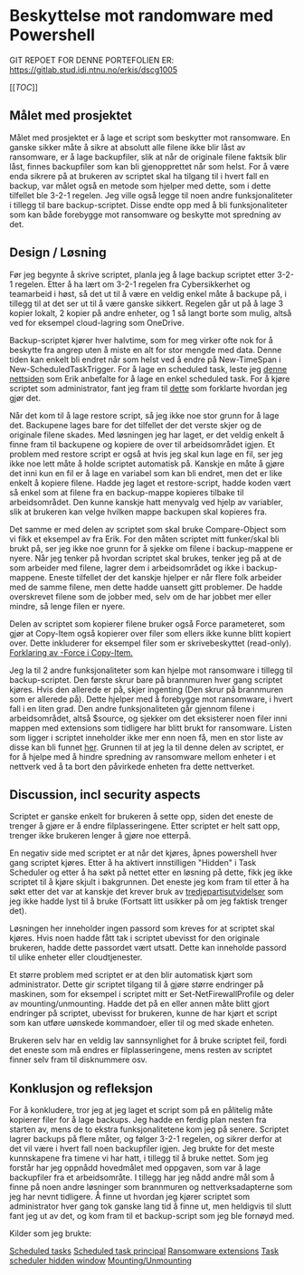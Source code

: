 # Beskyttelse mot randomware med Powershell

GIT REPOET FOR DENNE PORTEFOLIEN ER: https://gitlab.stud.idi.ntnu.no/erkis/dscg1005

[[_TOC_]]

## Målet med prosjektet

Målet med prosjektet er å lage et script som beskytter mot ransomware. En ganske sikker måte å sikre at absolutt alle filene ikke blir låst av ransomware, er å lage backupfiler, slik at når de originale filene faktsik blir låst, finnes backupfiler som kan bli gjenopprettet når som helst. For å være enda sikrere på at brukeren av scriptet skal ha tilgang til i hvert fall en backup, var målet også en metode som hjelper med dette, som i dette tilfellet ble 3-2-1 regelen. Jeg ville også legge til noen andre funksjonaliteter i tillegg til bare backup-scriptet. Disse endte opp med å bli funksjonaliteter som kan både forebygge mot ransomware og beskytte mot spredning av det.

## Design / Løsning

Før jeg begynte å skrive scriptet, planla jeg å lage backup scriptet etter 3-2-1 regelen. Etter å ha lært om 3-2-1 regelen fra Cybersikkerhet og teamarbeid i høst, så det ut til å være en veldig enkel måte å backupe på, i tillegg til at det ser ut til å være ganske sikkert. Regelen går ut på å lage 3 kopier lokalt, 2 kopier på andre enheter, og 1 så langt borte som mulig, altså ved for eksempel cloud-lagring som OneDrive.

Backup-scriptet kjører hver halvtime, som for meg virker ofte nok for å beskytte fra angrep uten å miste en alt for stor mengde med data. Denne tiden kan enkelt bli endret når som helst ved å endre på New-TimeSpan i New-ScheduledTaskTrigger. For å lage en scheduled task, leste jeg [denne nettsiden](https://adamtheautomator.com/powershell-scheduled-task/) som Erik anbefalte for å lage en enkel scheduled task. For å kjøre scriptet som administrator, fant jeg fram til [dette](https://docs.microsoft.com/en-us/powershell/module/scheduledtasks/new-scheduledtaskprincipal?view=win10-ps) som forklarte hvordan jeg gjør det.

Når det kom til å lage restore script, så jeg ikke noe stor grunn for å lage det. Backupene lages bare for det tilfellet der det verste skjer og de originale filene skades. Med løsningen jeg har laget, er det veldig enkelt å finne fram til backupene og kopiere de over til arbeidsområdet igjen. Et problem med restore script er også at hvis jeg skal kun lage en fil, ser jeg ikke noe lett måte å holde scriptet automatisk på. Kanskje en måte å gjøre det inni kun en fil er å lage en variabel som kan bli endret, men det er like enkelt å kopiere filene. Hadde jeg laget et restore-script, hadde koden vært så enkel som at filene fra en backup-mappe kopieres tilbake til arbeidsområdet. Den kunne kanskje hatt menyvalg ved hjelp av variabler, slik at brukeren kan velge hvilken mappe backupen skal kopieres fra.

Det samme er med delen av scriptet som skal bruke Compare-Object som vi fikk et eksempel av fra Erik. For den måten scriptet mitt funker/skal bli brukt på, ser jeg ikke noe grunn for å sjekke om filene i backup-mappene er nyere. Når jeg tenker på hvordan scriptet skal brukes, tenker jeg på at de som arbeider med filene, lagrer dem i arbeidsområdet og ikke i backup-mappene. Eneste tilfellet der det kanskje hjelper er når flere folk arbeider med de samme filene, men dette hadde uansett gitt problemer. De hadde overskrevet filene som de jobber med, selv om de har jobbet mer eller mindre, så lenge filen er nyere.

Delen av scriptet som kopierer filene bruker også Force parameteret, som gjør at Copy-Item også kopierer over filer som ellers ikke kunne blitt kopiert over. Dette inkluderer for eksempel filer som er skrivebeskyttet (read-only). [Forklaring av -Force i Copy-Item.](https://docs.microsoft.com/en-us/powershell/module/microsoft.powershell.management/copy-item?view=powershell-7.1)

Jeg la til 2 andre funksjonaliteter som kan hjelpe mot ransomware i tillegg til backup-scriptet. Den første skrur bare på brannmuren hver gang scriptet kjøres. Hvis den allerede er på, skjer ingenting (Den skrur på brannmuren som er allerede på). Dette hjelper med å forebygge mot ransomware, i hvert fall i en liten grad. Den andre funksjonaliteten går gjennom filene i arbeidsområdet, altså $source, og sjekker om det eksisterer noen filer inni mappen med extensions som tidligere har blitt brukt for ransomware. Listen som ligger i scriptet inneholder ikke mer enn noen få, men en stor liste av disse kan bli funnet [her](https://avepointcdn.azureedge.net/assets/webhelp/compliance_guardian_installation_and_administration/index.htm#!Documents/ransomwareencryptedfileextensionlist.htm). Grunnen til at jeg la til denne delen av scriptet, er for å hjelpe med å hindre spredning av ransomware mellom enheter i et nettverk ved å ta bort den påvirkede enheten fra dette nettverket.

## Discussion, incl security aspects

Scriptet er ganske enkelt for brukeren å sette opp, siden det eneste de trenger å gjøre er å endre filplasseringene. Etter scriptet er helt satt opp, trenger ikke brukeren lenger å gjøre noe etterpå.

En negativ side med scriptet er at når det kjøres, åpnes powershell hver gang scriptet kjøres. Etter å ha aktivert innstilligen "Hidden" i Task Scheduler og etter å ha søkt på nettet etter en løsning på dette, fikk jeg ikke scriptet til å kjøre skjult i bakgrunnen. Det eneste jeg kom fram til etter å ha søkt etter det var at kanskje det krever bruk av [tredjepartisutvidelser](https://stackoverflow.com/a/1802183) som jeg ikke hadde lyst til å bruke (Fortsatt litt usikker på om jeg faktisk trenger det).

Løsningen her inneholder ingen passord som kreves for at scriptet skal kjøres. Hvis noen hadde fått tak i scriptet ubevisst for den originale brukeren, hadde dette passordet vært utsatt. Dette kan inneholde passord til ulike enheter eller cloudtjenester. 

Et større problem med scriptet er at den blir automatisk kjørt som administrator. Dette gir scriptet tilgang til å gjøre større endringer på maskinen, som for eksempel i scriptet mitt er Set-NetFirewallProfile og deler av mounting/unmounting. Hadde det på en eller annen måte blitt gjort endringer på scriptet, ubevisst for brukeren, kunne de har kjørt et script som kan utføre uønskede kommandoer, eller til og med skade enheten.

Brukeren selv har en veldig lav sannsynlighet for å bruke scriptet feil, fordi det eneste som må endres er filplasseringene, mens resten av scriptet finner selv fram til disknummere osv. 

## Konklusjon og refleksjon

For å konkludere, tror jeg at jeg laget et script som på en pålitelig måte kopierer filer for å lage backups. Jeg hadde en ferdig plan nesten fra starten av, mens de to ekstra funksjonalitetene kom jeg på senere. Scriptet lagrer backups på flere måter, og følger 3-2-1 regelen, og sikrer derfor at det vil være i hvert fall noen backupfiler igjen. Jeg brukte for det meste kunnskapene fra timene vi har hatt, i tillegg til å bruke nettet. Som jeg forstår har jeg oppnådd hovedmålet med oppgaven, som var å lage backupfiler fra et arbeidsområte. I tillegg har jeg nådd andre mål som å finne på noen andre løsninger som brannmuren og nettverksadapterne som jeg har nevnt tidligere. Å finne ut hvordan jeg kjører scriptet som administrator hver gang tok ganske lang tid å finne ut, men heldigvis til slutt fant jeg ut av det, og kom fram til et backup-script som jeg ble fornøyd med.


Kilder som jeg brukte: 

[Scheduled tasks](https://adamtheautomator.com/powershell-scheduled-task/)
[Scheduled task principal](https://docs.microsoft.com/en-us/powershell/module/scheduledtasks/new-scheduledtaskprincipal?view=win10-ps)
[Ransomware extensions](https://avepointcdn.azureedge.net/assets/webhelp/compliance_guardian_installation_and_administration/index.htm#!Documents/ransomwareencryptedfileextensionlist.htm)
[Task scheduler hidden window](https://stackoverflow.com/a/1802183)
[Mounting/Unmounting](https://gitlab.com/erikhje/dcsg1005/-/blob/master/powershell.md#mounting-and-unmounting-disks)
